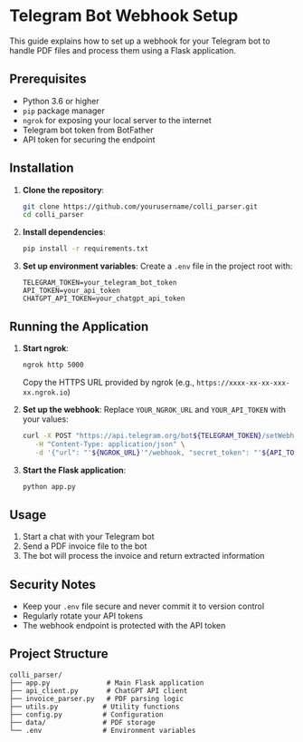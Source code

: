 # Telegram Bot Webhook Setup

This guide explains how to set up a webhook for your Telegram bot to handle PDF files and process them using a Flask application.

## Prerequisites

- Python 3.6 or higher
- `pip` package manager
- `ngrok` for exposing your local server to the internet
- Telegram bot token from BotFather
- API token for securing the endpoint

## Installation

1. **Clone the repository**:
   ```bash
   git clone https://github.com/yourusername/colli_parser.git
   cd colli_parser
   ```

2. **Install dependencies**:
   ```bash
   pip install -r requirements.txt
   ```

3. **Set up environment variables**:
   Create a `.env` file in the project root with:
   ```
   TELEGRAM_TOKEN=your_telegram_bot_token
   API_TOKEN=your_api_token
   CHATGPT_API_TOKEN=your_chatgpt_api_token
   ```

## Running the Application

1. **Start ngrok**:
   ```bash
   ngrok http 5000
   ```
   Copy the HTTPS URL provided by ngrok (e.g., `https://xxxx-xx-xx-xxx-xx.ngrok.io`)

2. **Set up the webhook**:
   Replace `YOUR_NGROK_URL` and `YOUR_API_TOKEN` with your values:
   ```bash
   curl -X POST "https://api.telegram.org/bot${TELEGRAM_TOKEN}/setWebhook" \
      -H "Content-Type: application/json" \
      -d '{"url": "'${NGROK_URL}'"/webhook, "secret_token": "'${API_TOKEN}'"}'
   ```

3. **Start the Flask application**:
   ```bash
   python app.py
   ```

## Usage

1. Start a chat with your Telegram bot
2. Send a PDF invoice file to the bot
3. The bot will process the invoice and return extracted information

## Security Notes

- Keep your `.env` file secure and never commit it to version control
- Regularly rotate your API tokens
- The webhook endpoint is protected with the API token

## Project Structure

```
colli_parser/
├── app.py              # Main Flask application
├── api_client.py       # ChatGPT API client
├── invoice_parser.py   # PDF parsing logic
├── utils.py           # Utility functions
├── config.py          # Configuration
├── data/              # PDF storage
└── .env               # Environment variables
```